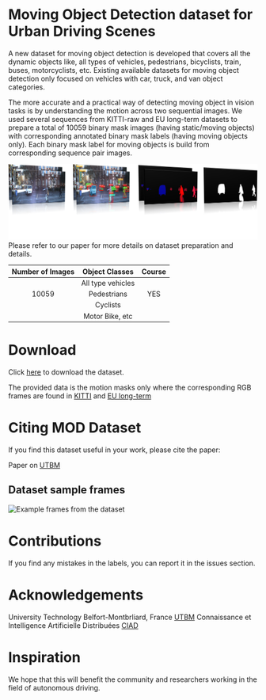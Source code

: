 # Moving Object Detection dataset for Urban Driving Scenes

A new dataset for moving object detection is developed that covers all the dynamic objects like, all types of vehicles, pedestrians, bicyclists, train, buses, motorcyclists, etc. Existing available datasets for moving object detection only focused on vehicles with car, truck, and van object categories.

The more accurate and a practical way of detecting moving object in vision tasks is by understanding the motion across two sequential images. We used several sequences from KITTI-raw and EU long-term datasets to prepare a total of 10059 binary mask images (having static/moving objects) with corresponding annotated binary mask labels (having moving objects only). Each binary mask label for moving objects is build from corresponding sequence pair images.

![Dataset Preparation](Dataset_prep.png)
Please refer to our paper for more details on dataset preparation and details.


| Number of Images |   Object Classes  |  Course |
|:----------------:|:-----------------:|:-------:|
|                  | All type vehicles |         |
|      10059       |    Pedestrians    |   YES   |
|                  |      Cyclists     |         |
|                  |  Motor Bike, etc  |         |

# Download

Click [here]() to download the dataset. 

The provided data is the motion masks only where the corresponding RGB frames are found in [KITTI](http://www.cvlibs.net/datasets/kitti/raw_data.php) and [EU long-term](https://epan-utbm.github.io/utbm_robocar_dataset/)

# Citing MOD Dataset
If you find this dataset useful in your work, please cite the paper: 

Paper on [UTBM]() 

## Dataset sample frames
![Example frames from the dataset](images/Dataset_sample.png)

# Contributions
If you find any mistakes in the labels, you can report it in the issues section.

# Acknowledgements
University Technology Belfort-Montbrliard, France [UTBM](https://www.utbm.fr/)
Connaissance et Intelligence Artificielle Distribuées [CIAD](http://www.ciad-lab.fr/)

# Inspiration
We hope that this will benefit the community and researchers working in the field of autonomous driving.